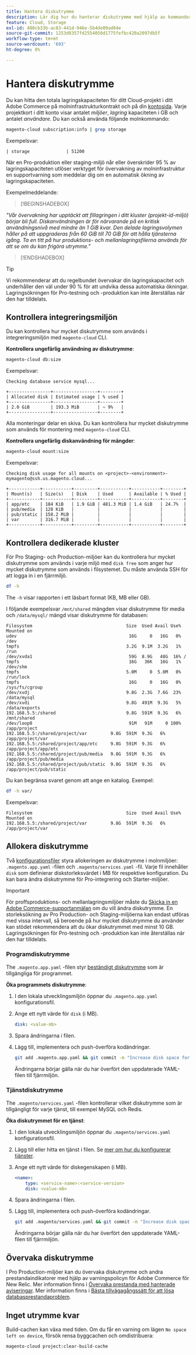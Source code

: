 ```yaml
---
title: Hantera diskutrymme
description: Lär dig hur du hanterar diskutrymme med hjälp av kommandoradsgränssnittet.
feature: Cloud, Storage
exl-id: 480cb33b-ac83-441d-946e-5b4de09ad84e
source-git-commit: 1253d8357fd2554050d1775fefbc420a2097db5f
workflow-type: tm+mt
source-wordcount: '693'
ht-degree: 0%

---
```


# Hantera diskutrymme

Du kan hitta den totala lagringskapaciteten för ditt Cloud-projekt i ditt Adobe Commerce på molninfrastrukturkontrakt och på din [kontosida](https://accounts.magento.cloud/user). Varje projektkort i ditt konto visar antalet _miljöer_, _lagring_ kapaciteten i GB och antalet _användare_. Du kan också använda följande molnkommando:

```bash
magento-cloud subscription:info | grep storage
```

Exempelsvar:

```terminal
| storage              | 51200
```

När en Pro-produktion eller staging-miljö når eller överskrider 95 % av lagringskapaciteten utlöser verktyget för övervakning av molninfrastruktur en supportvarning som meddelar dig om en automatisk ökning av lagringskapaciteten.

Exempelmeddelande:

>[!BEGINSHADEBOX]

_&quot;Vår övervakning har upptäckt att fillagringen i ditt kluster (projekt-id-miljö) börjar bli full. Diskanvändningen är för närvarande på en kritisk användningsnivå med mindre än 1 GiB kvar. Den delade lagringsvolymen håller på att uppgraderas från 60 GiB till 70 GiB för att hålla tjänsterna igång. Ta en titt på hur produktions- och mellanlagringsfilerna används för att se om du kan frigöra utrymme.&quot;_

>[!ENDSHADEBOX]

>[!TIP]
>
>Vi rekommenderar att du regelbundet övervakar din lagringskapacitet och underhåller den väl under 90 % för att undvika dessa automatiska ökningar. Lagringsökningen för Pro-testning och -produktion kan inte återställas när den har tilldelats.

## Kontrollera integreringsmiljön

Du kan kontrollera hur mycket diskutrymme som används i integreringsmiljön med `magento-cloud` CLI.

**Kontrollera ungefärlig användning av diskutrymme**:

```bash
magento-cloud db:size
```

Exempelsvar:

```terminal
Checking database service mysql...

+----------------+-----------------+--------+
| Allocated disk | Estimated usage | % used |
+----------------+-----------------+--------+
| 2.0 GiB        | 193.3 MiB       | ~ 9%   |
+----------------+-----------------+--------+
```

Alla monteringar delar en skiva. Du kan kontrollera hur mycket diskutrymme som används för montering med `magento-cloud` CLI.

**Kontrollera ungefärlig diskanvändning för mängder**:

```bash
magento-cloud mount:size
```

Exempelsvar:

```terminal
Checking disk usage for all mounts on <project>-<environment>-mymagento@ssh.us.magento.cloud...

+------------+-----------+---------+-----------+-----------+--------+
| Mount(s)   | Size(s)   | Disk    | Used      | Available | % Used |
+------------+-----------+---------+-----------+-----------+--------+
| app/etc    | 184 KiB   | 1.9 GiB | 481.3 MiB | 1.4 GiB   | 24.7%  |
| pub/media  | 128 KiB   |         |           |           |        |
| pub/static | 158.2 MiB |         |           |           |        |
| var        | 316.7 MiB |         |           |           |        |
+------------+-----------+---------+-----------+-----------+--------+
```

## Kontrollera dedikerade kluster

För Pro Staging- och Production-miljöer kan du kontrollera hur mycket diskutrymme som används i varje miljö med `disk free` som anger hur mycket diskutrymme som används i filsystemet. Du måste använda SSH för att logga in i en fjärrmiljö.

```bash
df -h
```

The `-h` visar rapporten i ett läsbart format (KB, MB eller GB).

I följande exempelsvar `/mnt/shared` mängden visar diskutrymme för media och `/data/mysql/` mängd visar diskutrymme för databasen:

```terminal
Filesystem                                    Size  Used Avail Use% Mounted on
udev                                           16G     0   16G   0% /dev
tmpfs                                         3.2G  9.1M  3.2G   1% /run
/dev/xvda1                                     59G  8.9G   48G  16% /
tmpfs                                          16G   36K   16G   1% /dev/shm
tmpfs                                         5.0M     0  5.0M   0% /run/lock
tmpfs                                          16G     0   16G   0% /sys/fs/cgroup
/dev/xvdj                                     9.8G  2.3G  7.6G  23% /data/mysql
/dev/xvdi                                     9.8G  491M  9.3G   5% /data/exports
192.168.5.5:/shared                           9.8G  591M  9.3G   6% /mnt/shared
/dev/loop0                                     91M   91M     0 100% /app/project
192.168.5.5:/shared/project/var         9.8G  591M  9.3G   6% /app/project/var
192.168.5.5:/shared/project/app/etc     9.8G  591M  9.3G   6% /app/project/app/etc
192.168.5.5:/shared/project/pub/media   9.8G  591M  9.3G   6% /app/project/pub/media
192.168.5.5:/shared/project/pub/static  9.8G  591M  9.3G   6% /app/project/pub/static
```

Du kan begränsa svaret genom att ange en katalog. Exempel:

```bash
df -h var/
```

Exempelsvar:

```terminal
Filesystem                                    Size  Used Avail Use% Mounted on
192.168.5.5:/shared/project/var         9.8G  591M  9.3G   6% /app/project/var
```

## Allokera diskutrymme

Två [konfigurationsfiler](../environment/overview.md) styra allokeringen av diskutrymme i molnmiljöer: `.magento.app.yaml` -filen och `.magento/services.yaml` -fil. Varje fil innehåller `disk` som definierar diskstorleksvärdet i MB för respektive konfiguration. Du kan bara ändra diskutrymme för Pro-integrering och Starter-miljöer.

>[!IMPORTANT]
>
>För proffsproduktions- och mellanlagringsmiljöer måste du [Skicka in en Adobe Commerce-supportanmälan](https://experienceleague.adobe.com/docs/commerce-knowledge-base/kb/help-center-guide/magento-help-center-user-guide.html#submit-ticket) om du vill ändra diskutrymme. En storleksökning av Pro Production- och Staging-miljöerna kan endast utföras med vissa intervall, så beroende på hur mycket diskutrymme du använder kan stödet rekommendera att du ökar diskutrymmet med minst 10 GB. Lagringsökningen för Pro-testning och -produktion kan inte återställas när den har tilldelats.

### Programdiskutrymme

The `.magento.app.yaml` -filen styr [beständigt diskutrymme](../application/properties.md#disk) som är tillgängliga för programmet.

**Öka programmets diskutrymme**:

1. I den lokala utvecklingsmiljön öppnar du `.magento.app.yaml` konfigurationsfil.

1. Ange ett nytt värde för `disk` (i MB).

   ```yaml
   disk: <value-mb>
   ```

1. Spara ändringarna i filen.

1. Lägg till, implementera och push-överföra kodändringar.

   ```bash
   git add .magento.app.yaml && git commit -m "Increase disk space for application" && git push origin <branch-name>
   ```

   Ändringarna börjar gälla när du har överfört den uppdaterade YAML-filen till fjärrmiljön.

### Tjänstdiskutrymme

The `.magento/services.yaml` -filen kontrollerar vilket diskutrymme som är tillgängligt för varje tjänst, till exempel MySQL och Redis.

**Öka diskutrymmet för en tjänst**:

1. I den lokala utvecklingsmiljön öppnar du `.magento/services.yaml` konfigurationsfil.

1. Lägg till eller hitta en tjänst i filen. Se [mer om hur du konfigurerar tjänster](../services/services-yaml.md).

1. Ange ett nytt värde för diskegenskapen (i MB).

   ```yaml
   <name>:
       type: <service-name>:<service-version>
       disk: <value-mb>
   ```

1. Spara ändringarna i filen.

1. Lägg till, implementera och push-överföra kodändringar.

   ```bash
   git add .magento/services.yaml && git commit -m "Increase disk space for service" && git push origin <branch-name>
   ```

   Ändringarna börjar gälla när du har överfört den uppdaterade YAML-filen till fjärrmiljön.

## Övervaka diskutrymme

I Pro Production-miljöer kan du övervaka diskutrymme och andra prestandaindikatorer med hjälp av varningspolicyn för Adobe Commerce för New Relic. Mer information finns i [Övervaka prestanda med hanterade aviseringar](../monitor/investigate-performance.md#monitor-performance-with-managed-alerts). Mer information finns i [Bästa tillvägagångssätt för att lösa databasprestandaproblem](https://experienceleague.adobe.com/docs/commerce-operations/implementation-playbook/best-practices/maintenance/resolve-database-performance-issues.html).

## Inget utrymme kvar

Build-cachen kan växa med tiden. Om du får en varning om lägen `No space left on device`, försök rensa byggcachen och omdistribuera:

```bash
magento-cloud project:clear-build-cache
```
